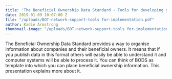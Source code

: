 ```yaml
---
title: 'The Beneficial Ownership Data Standard - Tools for developing good quality data'
date: 2019-01-09 10:07:00 Z
file: "/uploads/BOT-network-support-tools for-implementation.pdf"
author: Kadie Armstrong
thumbnail-image: "/uploads/BOT-network-support-tools for-implementation.jpg"
---
```


The Beneficial Ownership Data Standard provides a way to organise information about companies and their beneficial owners. It means that if you publish data in this format others will easily be able to understand it and computer systems will be able to process it. You can think of BODS as template into which you can place beneficial ownership information. This presentation explains more about it.